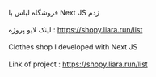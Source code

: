 فروشگاه لباس با Next JS زدم
<br>
<br/>
لینک لایو پروژه : https://shopy.liara.run/list
<br>
<br/>
Clothes shop I developed with Next JS
<br>
<br/>
Link of project : https://shopy.liara.run/list
